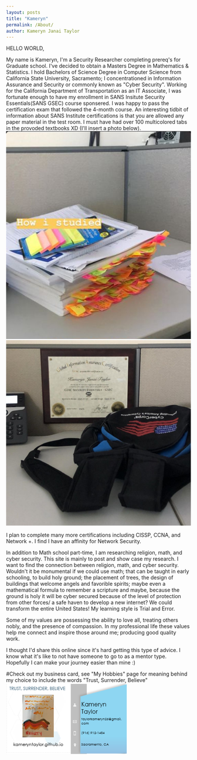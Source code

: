 ```yaml
---
layout: posts
title: "Kameryn"
permalink: /About/
author: Kameryn Janai Taylor
---
```

HELLO WORLD,

My name is Kameryn, I'm a Security Researcher completing prereq's for Graduate school. I've decided to obtain a Masters Degree in Mathematics & Statistics. I hold Bachelors of Science Degree in Computer Science from California State University, Sacramento; I concentrationed in Information Assurance and Security or commonly known as "Cyber Security". Working for the California Department of Transportation as an IT Associate, I was fortunate enough to have my enrollment in SANS Insitute Security Essentials(SANS GSEC) course sponsered. I was happy to pass the certification exam that followed the 4-month course. An interesting tidbit of information about SANS Institute certifications is that you are allowed any paper material in the test room. I must have had over 100 multicolored tabs in the provoded textbooks XD (I'll insert a photo below).
![gsecmaterials](/assets/gsec_study_materials.jpg) ![gseccertification](/assets/gsec_certification.jpg)

I plan to complete many more certifications including CISSP, CCNA, and Network +. I find I have an affinity for Network Security. 

In addition to Math school part-time, I am researching religion, math, and cyber security. This site is mainly to post and show case my research. I want to find the connection between religion, math, and cyber security. Wouldn't it be monumental if we could use math; that can be taught in early schooling, to build holy ground; the placement of trees, the design of buildings that welcome angels and favorible spirits; maybe even a mathematical formula to remember a scripture and maybe, because the ground is holy it will be cyber secured because of the level of protection from other forces/ a safe haven to develop a new internet? We could transform the entire United States! My learning style is Trial and Error.

Some of my values are possessing the ability to love all, treating others nobly, and the presence of compassion. In my professional life these values help me connect and inspire those around me; producing good quality work.

I thought I'd share this online since it's hard getting this type of advice. I know what it's like to not have someone to go to as a mentor type. Hopefully I can make your journey easier than mine :)  

#Check out my business card, see "My Hobbies" page for meaning behind my choice to include the words "Trust, Surrender, Believe"
![businesscards](/assets/bc6.png)
